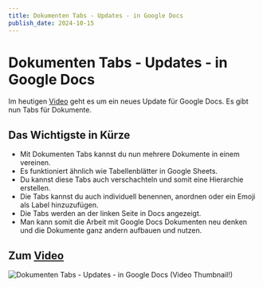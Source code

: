 ```yaml
---
title: Dokumenten Tabs - Updates - in Google Docs
publish_date: 2024-10-15
---
```


# Dokumenten Tabs - Updates - in Google Docs

Im heutigen [Video](https://youtu.be/RSTyu96I5Jw) geht es um ein neues Update für Google Docs. Es gibt nun Tabs für Dokumente. 

## Das Wichtigste in Kürze

- Mit Dokumenten Tabs kannst du nun mehrere Dokumente in einem vereinen.
- Es funktioniert ähnlich wie Tabellenblätter in Google Sheets.
- Du kannst diese Tabs auch verschachteln und somit eine Hierarchie erstellen.
- Die Tabs kannst du auch individuell benennen, anordnen oder ein Emoji als Label hinzuzufügen.
- Die Tabs werden an der linken Seite in Docs angezeigt.
- Man kann somit die Arbeit mit Google Docs Dokumenten neu denken und die Dokumente ganz andern aufbauen und nutzen.

## Zum [Video](https://youtu.be/RSTyu96I5Jw)

![Dokumenten Tabs - Updates - in Google Docs (Video Thumbnail!)](../../thumbnails/Fertig656.jpg "Dokumenten Tabs - Updates - in Google Docs (Video Thumbnail!)")